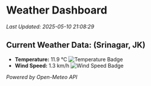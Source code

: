 
# Weather Dashboard

_Last Updated: 2025-05-10 21:08:29_

## Current Weather Data: (Srinagar, JK)
- **Temperature:** 11.9 °C ![Temperature Badge](https://img.shields.io/badge/Temperature-Low%20Temp-blue)
- **Wind Speed:** 1.3 km/h ![Wind Speed Badge](https://img.shields.io/badge/Wind%20Speed-Light%20Wind-blue)

*Powered by Open-Meteo API*
